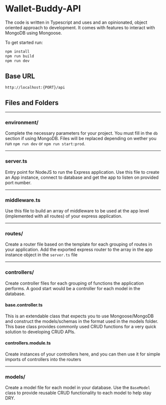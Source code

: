 # Wallet-Buddy-API
The code is written in Typescript and uses and an opinionated, object oriented approach to development. It comes with features to interact with MongoDB using Mongoose. 

To get started run:
```bash
npm install
npm run build
npm run dev
```

## Base URL
```
http://localhost:{PORT}/api
```


## Files and Folders
---

### environment/

Complete the necessary parameters for your project. You must fill in the `db` section if using MongoDB. Files will be replaced depending on wether you run `npm run dev` or `npm run start:prod`.

---

### server.ts

Entry point for NodeJS to run the Express application. Use this file to create an App instance, connect to database and get the app to listen on provided port number. 

---

### middleware.ts

Use this file to build an array of middleware to be used at the app level (implemented with all routes) of your express application.

---
### routes/

Create a router file based on the template for each grouping of routes in your application. Add the exported express router to the array in the app instance object in the `server.ts` file

---
### controllers/

Create controller files for each grouping of functions the application performs. A good start would be a controller for each model in the database. 

#### base.controller.ts

This is an extendable class that expects you to use Mongoose/MongoDB and construct the models/schemas in the format used in the models folder. This base class provides commonly used CRUD functions for a very quick solution to developing CRUD APIs.

#### controllers.module.ts
Create instances of your controllers here, and you can then use it for simple imports of controllers into the routers

---

### models/

Create a model file for each model in your database. Use the `BaseModel` class to provide reusable CRUD functionality to each model to help stay DRY.


